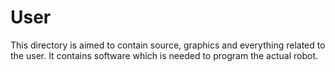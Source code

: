 User
====
This directory is aimed to contain source, graphics and everything related to the user. It contains software which is needed to program the actual robot.
